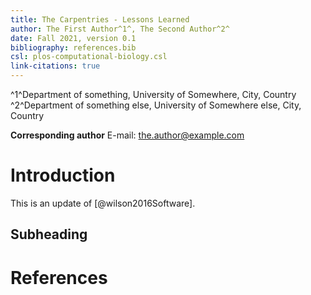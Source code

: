 ```yaml
---
title: The Carpentries - Lessons Learned
author: The First Author^1^, The Second Author^2^
date: Fall 2021, version 0.1
bibliography: references.bib
csl: plos-computational-biology.csl
link-citations: true
---
```


^1^Department of something, University of Somewhere, City, Country  
^2^Department of something else, University of Somewhere else, City, Country  

**Corresponding author** E-mail: the.author@example.com

# Introduction

This is an update of [@wilson2016Software].

## Subheading

# References
